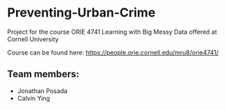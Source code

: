 # Preventing-Urban-Crime
Project for the course ORIE 4741 Learning with Big Messy Data offered at Cornell University

Course can be found here: https://people.orie.cornell.edu/mru8/orie4741/

Team members:
-------------

  * Jonathan Posada
  * Calvin Ying
